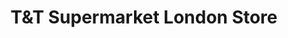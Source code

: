 ---
title: "T&T Supermarket London Store"
url: /london/tandt-supermarket-london-store/
shop: supermarket
---